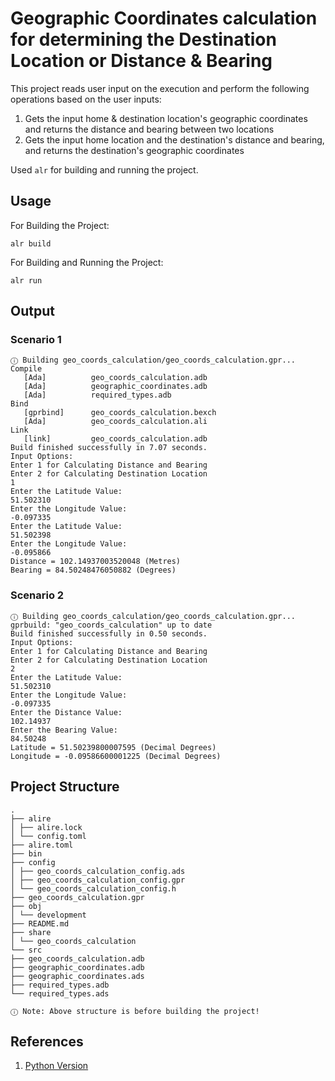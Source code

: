# Geographic Coordinates calculation for determining the Destination Location or Distance & Bearing

This project reads user input on the execution and perform the following operations based on the user inputs:
1. Gets the input home & destination location's geographic coordinates and returns the distance and bearing between two locations
2. Gets the input home location and the destination's distance and bearing, and returns the destination's geographic coordinates

Used `alr` for building and running the project.

## Usage
For Building the Project:
```
alr build
```
For Building and Running the Project:
```
alr run
```

## Output

  ### Scenario 1

```
ⓘ Building geo_coords_calculation/geo_coords_calculation.gpr...
Compile
   [Ada]          geo_coords_calculation.adb
   [Ada]          geographic_coordinates.adb
   [Ada]          required_types.adb
Bind
   [gprbind]      geo_coords_calculation.bexch
   [Ada]          geo_coords_calculation.ali
Link
   [link]         geo_coords_calculation.adb
Build finished successfully in 7.07 seconds.
Input Options:
Enter 1 for Calculating Distance and Bearing
Enter 2 for Calculating Destination Location
1
Enter the Latitude Value:
51.502310
Enter the Longitude Value:
-0.097335
Enter the Latitude Value:
51.502398
Enter the Longitude Value:
-0.095866
Distance = 102.14937003520048 (Metres)
Bearing = 84.50248476050882 (Degrees)
```

  ### Scenario 2

```
ⓘ Building geo_coords_calculation/geo_coords_calculation.gpr...
gprbuild: "geo_coords_calculation" up to date
Build finished successfully in 0.50 seconds.
Input Options:
Enter 1 for Calculating Distance and Bearing
Enter 2 for Calculating Destination Location
2
Enter the Latitude Value:
51.502310
Enter the Longitude Value:
-0.097335
Enter the Distance Value:
102.14937
Enter the Bearing Value:
84.50248
Latitude = 51.50239800007595 (Decimal Degrees)
Longitude = -0.09586600001225 (Decimal Degrees)
```

## Project Structure

```
.
├── alire
│ ├── alire.lock
│ └── config.toml
├── alire.toml
├── bin
├── config
│ ├── geo_coords_calculation_config.ads
│ ├── geo_coords_calculation_config.gpr
│ └── geo_coords_calculation_config.h
├── geo_coords_calculation.gpr
├── obj
│ └── development
├── README.md
├── share
│ └── geo_coords_calculation
└── src
├── geo_coords_calculation.adb
├── geographic_coordinates.adb
├── geographic_coordinates.ads
├── required_types.adb
└── required_types.ads
```

```
ⓘ Note: Above structure is before building the project!
```

## References
1. [Python Version](https://github.com/TechnicalVillager/distance-bearing-calculation)